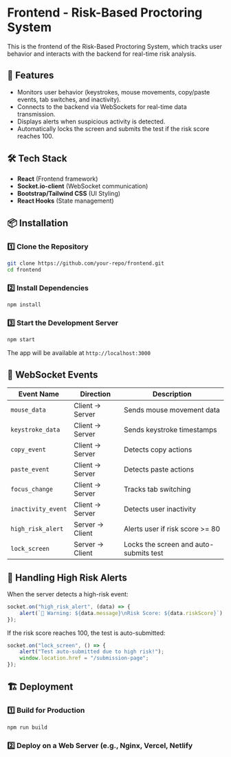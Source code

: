 # Frontend - Risk-Based Proctoring System

This is the frontend of the Risk-Based Proctoring System, which tracks user behavior and interacts with the backend for real-time risk analysis.

## 🚀 Features
- Monitors user behavior (keystrokes, mouse movements, copy/paste events, tab switches, and inactivity).
- Connects to the backend via WebSockets for real-time data transmission.
- Displays alerts when suspicious activity is detected.
- Automatically locks the screen and submits the test if the risk score reaches 100.

## 🛠 Tech Stack
- **React** (Frontend framework)
- **Socket.io-client** (WebSocket communication)
- **Bootstrap/Tailwind CSS** (UI Styling)
- **React Hooks** (State management)

## 📦 Installation

### 1️⃣ Clone the Repository
```sh
git clone https://github.com/your-repo/frontend.git
cd frontend
```

### 2️⃣ Install Dependencies
```sh
npm install
```

### 3️⃣ Start the Development Server
```sh
npm start
```
The app will be available at `http://localhost:3000`

## 🔌 WebSocket Events
| Event Name | Direction | Description |
|------------|------------|----------------|
| `mouse_data` | Client → Server | Sends mouse movement data |
| `keystroke_data` | Client → Server | Sends keystroke timestamps |
| `copy_event` | Client → Server | Detects copy actions |
| `paste_event` | Client → Server | Detects paste actions |
| `focus_change` | Client → Server | Tracks tab switching |
| `inactivity_event` | Client → Server | Detects user inactivity |
| `high_risk_alert` | Server → Client | Alerts user if risk score >= 80 |
| `lock_screen` | Server → Client | Locks the screen and auto-submits test |

## 🔔 Handling High Risk Alerts
When the server detects a high-risk event:
```js
socket.on("high_risk_alert", (data) => {
    alert(`🚨 Warning: ${data.message}\nRisk Score: ${data.riskScore}`);
});
```

If the risk score reaches 100, the test is auto-submitted:
```js
socket.on("lock_screen", () => {
    alert("Test auto-submitted due to high risk!");
    window.location.href = "/submission-page";
});
```

## 🏗 Deployment
### 1️⃣ Build for Production
```sh
npm run build
```
### 2️⃣ Deploy on a Web Server (e.g., Nginx, Vercel, Netlify

